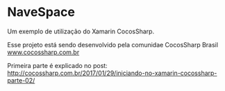 # NaveSpace
Um exemplo de utilização do Xamarin CocosSharp.

Esse projeto está sendo desenvolvido pela comunidae CocosSharp Brasil www.cocossharp.com.br

Primeira parte é explicado no post: http://cocossharp.com.br/2017/01/29/iniciando-no-xamarin-cocossharp-parte-02/
